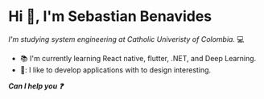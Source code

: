 # Hi :wave:, I'm Sebastian Benavides

*I'm studying system engineering at Catholic Univeristy of Colombia.* :computer:

- :books: I'm currently learning React native, flutter, .NET, and Deep Learning.
- 🎨: I like to develop applications with to design interesting.


***Can I help you :question:***
